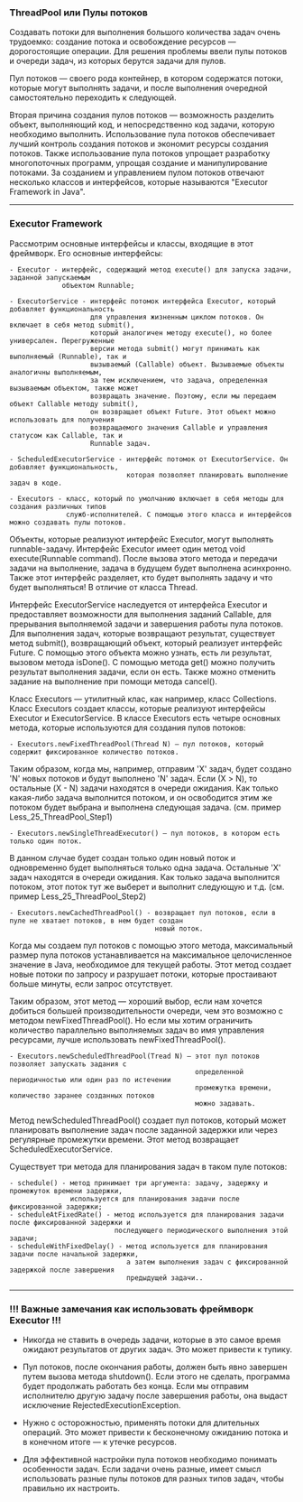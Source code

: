 ### ThreadPool или Пулы потоков

Создавать потоки для выполнения большого количества задач очень трудоемко:
создание потока и освобождение ресурсов — дорогостоящие операции. Для решения
проблемы ввели пулы потоков и очереди задач, из которых берутся задачи для пулов.

Пул потоков — своего рода контейнер, в котором содержатся потоки, которые могут
выполнять задачи, и после выполнения очередной самостоятельно переходить к следующей.

Вторая причина создания пулов потоков — возможность разделить объект, выполняющий код,
и непосредственно код задачи, которую необходимо выполнить. Использование пула потоков
обеспечивает лучший контроль создания потоков и экономит ресурсы создания потоков.
Также использование пула потоков упрощает разработку многопоточных программ, упрощая
создание и манипулирование потоками. За созданием и управлением пулом потоков отвечают
несколько классов и интерфейсов, которые называются "Executor Framework in Java".

---
### Executor Framework

Рассмотрим основные интерфейсы и классы, входящие в этот фреймворк.
Его основные интерфейсы:

    - Executor - интерфейс, содержащий метод execute() для запуска задачи, заданной запускаемым
                 объектом Runnable;
    
    - ExecutorService - интерфейс потомок интерфейса Executor, который добавляет функциональность
                        для управления жизненным циклом потоков. Он включает в себя метод submit(),
                        который аналогичен методу execute(), но более универсален. Перегруженные
                        версии метода submit() могут принимать как выполняемый (Runnable), так и
                        вызываемый (Callable) объект. Вызываемые объекты аналогичны выполняемым,
                        за тем исключением, что задача, определенная вызываемым объектом, также может
                        возвращать значение. Поэтому, если мы передаем объект Callable методу submit(),
                        он возвращает объект Future. Этот объект можно использовать для получения
                        возвращаемого значения Callable и управления статусом как Callable, так и
                        Runnable задач.
    
    - ScheduledExecutorService - интерфейс потомок от ExecutorService. Он добавляет функциональность,
                                 которая позволяет планировать выполнение задач в коде.
    
    - Executors - класс, который по умолчанию включает в себя методы для создания различных типов
                  служб-исполнителей. С помощью этого класса и интерфейсов можно создавать пулы потоков.

Объекты, которые реализуют интерфейс Executor, могут выполнять runnable-задачу. Интерфейс Executor имеет
один метод void execute(Runnable command). После вызова этого метода и передачи задачи на выполнение,
задача в будущем будет выполнена асинхронно. Также этот интерфейс разделяет, кто будет выполнять задачу
и что будет выполняться! В отличие от класса Thread.

Интерфейс ExecutorService наследуется от интерфейса Executor и предоставляет возможности для выполнения
заданий Callable, для прерывания выполняемой задачи и завершения работы пула потоков. Для выполнения задач,
которые возвращают результат, существует метод submit(), возвращающий объект, который реализует интерфейс
Future<T>. С помощью этого объекта можно узнать, есть ли результат, вызовом метода isDone(). С помощью метода
get() можно получить результат выполнения задачи, если он есть. Также можно отменить задание на выполнение
при помощи метода cancel().

Класс Executors — утилитный клас, как например, класс Collections. Класс Executors создает классы, которые
реализуют интерфейсы Executor и ExecutorService. В классе Executors есть четыре основных метода, которые
используются для создания пулов потоков:

    - Executors.newFixedThreadPool(Thread N) — пул потоков, который содержит фиксированное количество потоков.

Таким образом, когда мы, например, отправим 'X' задач, будет создано 'N' новых потоков и будут выполнено 'N'
задач. Если (Х > N), то остальные (X - N) задачи находятся в очереди ожидания. Как только какая-либо задача
выполнится потоком, и он освободится этим же потоком будет выбрана и выполнена следующая задача.
(см. пример Less_25_ThreadPool_Step1)

    - Executors.newSingleThreadExecutor() — пул потоков, в котором есть только один поток.

В данном случае будет создан только один новый поток и одновременно будет выполняться только одна задача.
Остальные 'X' задач находятся в очереди ожидания. Как только задача выполнится потоком, этот поток тут же
выберет и выполнит следующую и т.д.
(см. пример Less_25_ThreadPool_Step2)

    - Executors.newCachedThreadPool() - возвращает пул потоков, если в пуле не хватает потоков, в нем будет создан
                                        новый поток.

Когда мы создаем пул потоков с помощью этого метода, максимальный размер пула потоков устанавливается на
максимальное целочисленное значение в Java, необходимое для текущей работы. Этот метод создает новые потоки
по запросу и разрушает потоки, которые простаивают больше минуты, если запрос отсутствует.

Таким образом, этот метод — хороший выбор, если нам хочется добиться большей производительности очереди,
чем это возможно с методом newFixedThreadPool(). Но если мы хотим ограничить количество параллельно
выполняемых задач во имя управления ресурсами, лучше использовать newFixedThreadPool().

    - Executors.newScheduledThreadPool(Tread N) — этот пул потоков позволяет запускать задания с
                                                  определенной периодичностью или один раз по истечении
                                                  промежутка времени, количество заранее созданных потоков
                                                  можно задавать.

Метод newScheduledThreadPool() создает пул потоков, который может планировать выполнение задач после
заданной задержки или через регулярные промежутки времени. Этот метод возвращает ScheduledExecutorService.

Существует три метода для планирования задач в таком пуле потоков:

    - schedule() - метод принимает три аргумента: задачу, задержку и промежуток времени задержки,
                   используется для планирования задачи после фиксированной задержки;
    - scheduleAtFixedRate() - метод используется для планирования задачи после фиксированной задержки и
                              последующего периодического выполнения этой задачи;
    - scheduleWithFixedDelay() - метод используется для планирования задачи после начальной задержки,
                                 а затем выполнения задач с фиксированной задержкой после завершения
                                 предыдущей задачи..
  
---
### !!! Важные замечания как использовать фреймворк Executor !!!

- Никогда не ставить в очередь задачи, которые в это самое время ожидают результатов от других задач.
  Это может привести к тупику.

- Пул потоков, после окончания работы, должен быть явно завершен путем вызова метода shutdown().
  Если этого не сделать, программа будет продолжать работать без конца. Если мы отправим исполнителю
  другую задачу после завершения работы, она выдаст исключение RejectedExecutionException.

- Нужно с осторожностью, применять потоки для длительных операций. Это может привести к бесконечному
  ожиданию потока и в конечном итоге — к утечке ресурсов.

- Для эффективной настройки пула потоков необходимо понимать особенности задач. Если задачи очень разные,
  имеет смысл использовать разные пулы потоков для разных типов задач, чтобы правильно их настроить.
